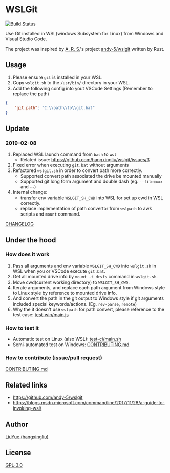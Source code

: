# WSLGit

[![Build Status](https://travis-ci.org/hangxingliu/wslgit.svg?branch=master)](https://travis-ci.org/hangxingliu/wslgit)

Use Git installed in WSL(windows Subsystem for Linux) from Windows and Visual Studio Code.

The project was inspired by [A. R. S.](https://github.com/andy-5)'s project [andy-5/wslgit](https://github.com/andy-5/wslgit) written by Rust.

## Usage

1. Please ensure `git` is installed in your WSL.
2. Copy `wslgit.sh` to the `/usr/bin/` directory in your WSL.
3. Add the following config into yout VSCode Settings (Remember to replace the path)

``` json
{
	"git.path": "C:\\path\\to\\git.bat"
}
```

## Update

### 2019-02-08

1. Replaced WSL launch command from `bash` to `wsl`
	- Related issue: <https://github.com/hangxingliu/wslgit/issues/3>
2. Fixed error when executing `git.bat` without arguments
3. Refactored `wslgit.sh` in order to convert path more correctly. 
	- Supported convert path associated the drive be mounted manually
	- Supported git long form argument and double dash (eg. `--file=xxx` and `--`)
4. Internal change:
	- transfer env variable `WSLGIT_SH_CWD` into WSL for set up cwd in WSL correctly.
	- replace implementation of path convertor from `wslpath` to awk scripts and `mount` command.

[CHANGELOG](CHANGELOG.md)

## Under the hood

### How does it work

1. Pass all arguments and env variable `WSLGIT_SH_CWD` into `wslgit.sh` in WSL when you or VSCode execute `git.bat`.
2. Get all mounted drive info by `mount -t drvfs` command in `wslgit.sh`.
3. Move cwd(current working directory) to `WSLGIT_SH_CWD`.
4. Iterate arguments, and replace each path argument from Windows style to Linux style by reference to mounted drive info.
5. And convert the path in the git output to Windows style if git arguments included special keywords/actions. (Eg. `rev-parse`, `remote`)
6. Why the it doesn't use `wslpath` for path convert, please reference to the test case: [test-win/main.js](test-win/main.js)


### How to test it

- Automatic test on Linux (also WSL): [test-ci/main.sh](test-ci/main.sh)
- Semi-automated test on Windows: [CONTRIBUTING.md](CONTRIBUTING.md)

### How to contribute (issue/pull request)

[CONTRIBUTING.md](CONTRIBUTING.md)

## Related links

- <https://github.com/andy-5/wslgit>
- <https://blogs.msdn.microsoft.com/commandline/2017/11/28/a-guide-to-invoking-wsl/>

## Author

[LiuYue (hangxingliu)](https://github.com/hangxingliu)

## License

[GPL-3.0](LICENSE)
